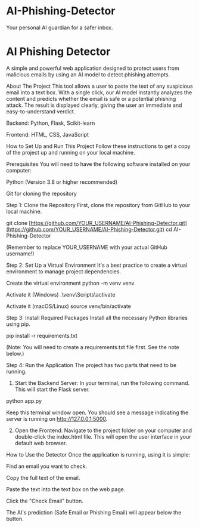 # AI-Phishing-Detector
Your personal AI guardian for a safer inbox.


# AI Phishing Detector

A simple and powerful web application designed to protect users from malicious emails by using an AI model to detect phishing attempts.

About The Project
This tool allows a user to paste the text of any suspicious email into a text box. With a single click, our AI model instantly analyzes the content and predicts whether the email is safe or a potential phishing attack. The result is displayed clearly, giving the user an immediate and easy-to-understand verdict.

Backend: Python, Flask, Scikit-learn

Frontend: HTML, CSS, JavaScript

How to Set Up and Run This Project
Follow these instructions to get a copy of the project up and running on your local machine.

Prerequisites
You will need to have the following software installed on your computer:

Python (Version 3.8 or higher recommended)

Git for cloning the repository

Step 1: Clone the Repository
First, clone the repository from GitHub to your local machine.

git clone [https://github.com/YOUR_USERNAME/AI-Phishing-Detector.git](https://github.com/YOUR_USERNAME/AI-Phishing-Detector.git)
cd AI-Phishing-Detector

(Remember to replace YOUR_USERNAME with your actual GitHub username!)

Step 2: Set Up a Virtual Environment
It's a best practice to create a virtual environment to manage project dependencies.

Create the virtual environment
python -m venv venv

Activate it (Windows)
.\venv\Scripts\activate

Activate it (macOS/Linux)
source venv/bin/activate

Step 3: Install Required Packages
Install all the necessary Python libraries using pip.

pip install -r requirements.txt

(Note: You will need to create a requirements.txt file first. See the note below.)

Step 4: Run the Application
The project has two parts that need to be running.

1. Start the Backend Server:
In your terminal, run the following command. This will start the Flask server.

python app.py

Keep this terminal window open. You should see a message indicating the server is running on http://127.0.0.1:5000.

2. Open the Frontend:
Navigate to the project folder on your computer and double-click the index.html file. This will open the user interface in your default web browser.

How to Use the Detector
Once the application is running, using it is simple:

Find an email you want to check.

Copy the full text of the email.

Paste the text into the text box on the web page.

Click the "Check Email" button.

The AI's prediction (Safe Email or Phishing Email) will appear below the button.
